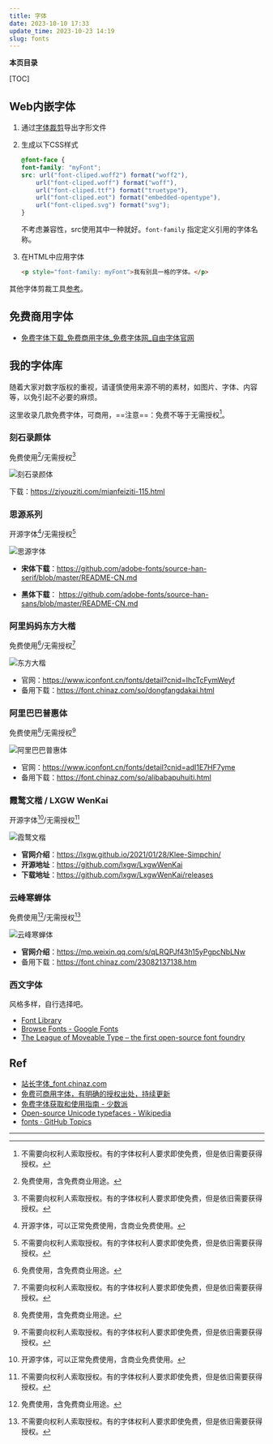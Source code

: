 ```yaml
---
title: 字体
date: 2023-10-10 17:33
update_time: 2023-10-23 14:19
slug: fonts
---
```


**本页目录**

[TOC]

## Web内嵌字体

1. 通过[字体裁剪](https://font-subset.disidu.com/)导出字形文件
2. 生成以下CSS样式

    ```css
    @font-face {
    font-family: "myFont";
    src: url("font-cliped.woff2") format("woff2"),
        url("font-cliped.woff") format("woff"),
        url("font-cliped.ttf") format("truetype"),
        url("font-cliped.eot") format("embedded-opentype"),
        url("font-cliped.svg") format("svg");
    }
    ```
    
    不考虑兼容性，src使用其中一种就好。`font-family` 指定定义引用的字体名称。

3. 在HTML中应用字体

    ```html
    <p style="font-family: myFont">我有别具一格的字体。</p>
    ```

其他字体剪裁工具[参考](https://ryuurock.github.io/2021/12/27/web-load-performance-optimization/)。


## 免费商用字体

- [免费字体下载_免费商用字体_免费字体网_自由字体官网](https://ziyouziti.com/)


## 我的字体库

随着大家对数字版权的重视，请谨慎使用来源不明的素材，如图片、字体、内容等，以免引起不必要的麻烦。

这里收录几款免费字体，可商用，==注意==：免费不等于无需授权[^no-auth]。

[^no-auth]:  不需要向权利人索取授权。有的字体权利人要求即使免费，但是依旧需要获得授权。


###  刻石录颜体

免费使用[^free-use]/无需授权[^no-auth]

![刻石录颜体](字体.files/Ngaan.jpg)

下载：<https://ziyouziti.com/mianfeiziti-115.html>


### 思源系列

开源字体[^open-source]/无需授权[^no-auth]


![思源字体](字体.files/siyuan.png)

- **宋体下载**：<https://github.com/adobe-fonts/source-han-serif/blob/master/README-CN.md>


- **黑体下载**： <https://github.com/adobe-fonts/source-han-sans/blob/master/README-CN.md>


### 阿里妈妈东方大楷

免费使用[^free-use]/无需授权[^no-auth]

![东方大楷](字体.files/dongfang-dakai.jpg)

- 官网：<https://www.iconfont.cn/fonts/detail?cnid=IhcTcFymWeyf>
- 备用下载：<https://font.chinaz.com/so/dongfangdakai.html>


### 阿里巴巴普惠体

免费使用[^free-use]/无需授权[^no-auth]

![阿里巴巴普惠体](字体.files/alibaba-puhui.jpg)

- 官网：<https://www.iconfont.cn/fonts/detail?cnid=adI1E7HF7yme>
- 备用下载：<https://font.chinaz.com/so/alibabapuhuiti.html>



### 霞鹜文楷 / LXGW WenKai

开源字体[^open-source]/无需授权[^no-auth]

![霞鹜文楷](字体.files/wenkai-1.png)

- **官网介绍**：<https://lxgw.github.io/2021/01/28/Klee-Simpchin/>  
- **开源地址**：<https://github.com/lxgw/LxgwWenKai>  
- **下载地址**：<https://github.com/lxgw/LxgwWenKai/releases>


### 云峰寒蝉体

免费使用[^free-use]/无需授权[^no-auth]

![云峰寒蝉体](字体.files/yun-feng-han-chan.jpeg)

- **官网介绍**：<https://mp.weixin.qq.com/s/qLRQPJf43h15yPgpcNbLNw>
- 备用下载：<https://font.chinaz.com/23082137138.htm>


### 西文字体

风格多样，自行选择吧。

- [Font Library](https://fontlibrary.org/)
- [Browse Fonts - Google Fonts](https://fonts.google.com/)
- [The League of Moveable Type – the first open-source font foundry](https://www.theleagueofmoveabletype.com/)


## Ref

- [站长字体_font.chinaz.com](https://font.chinaz.com)
- [免费可商用字体，有明确的授权出处，持续更新](https://github.com/wordshub/free-font)
- [免费字体获取和使用指南 - 少数派](https://sspai.com/post/42889)
- [Open-source Unicode typefaces - Wikipedia](https://en.wikipedia.org/wiki/Open-source_Unicode_typefaces)
- [fonts · GitHub Topics](https://github.com/topics/fonts)

---

[^open-source]: 开源字体，可以正常免费使用，含商业免费使用。

[^free-use]: 免费使用，含免费商业用途。